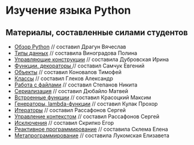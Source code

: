 # Изучение языка Python

## Материалы, составленные силами студентов

- [Обзор Python](student-made/%D0%9E%D0%B1%D0%B7%D0%BE%D1%80%20Python.ipynb) // составил Драгун Вячеслав
- [Типы данных](student-made/%D0%A2%D0%B8%D0%BF%D1%8B%20%D0%B4%D0%B0%D0%BD%D0%BD%D1%8B%D1%85.ipynb) // составила Виноградова Полина
- [Управляющие конструкции](student-made/%D0%A3%D0%BF%D1%80%D0%B0%D0%B2%D0%BB%D1%8F%D1%8E%D1%89%D0%B8%D0%B5%20%D0%BA%D0%BE%D0%BD%D1%81%D1%82%D1%80%D1%83%D0%BA%D1%86%D0%B8%D0%B8.ipynb) // составила Дубровская Ирина
- [Функции, декораторы ](student-made/%D0%A4%D1%83%D0%BD%D0%BA%D1%86%D0%B8%D0%B8%2C%20%D0%B4%D0%B5%D0%BA%D0%BE%D1%80%D0%B0%D1%82%D0%BE%D1%80%D1%8B.ipynb) // составил Самчук Евгений
- [Объекты](student-made/%D0%9E%D0%B1%D1%8A%D0%B5%D0%BA%D1%82%D1%8B.ipynb) // составил Коновалов Тимофей
- [Классы](student-made/) // составил Глеков Александр
- [Работа с файлами](student-made/%D0%A0%D0%B0%D0%B1%D0%BE%D1%82%D0%B0%20%D1%81%20%D1%84%D0%B0%D0%B9%D0%BB%D0%B0%D0%BC%D0%B8.ipynb) // составил Степанов Никита
- [Сериализация](student-made/%D0%A1%D0%B5%D1%80%D0%B8%D0%B0%D0%BB%D0%B8%D0%B7%D0%B0%D1%86%D0%B8%D1%8F.ipynb) // составил Дюбайло Матвей
- [Встроенные функции](student-made/%D0%92%D1%81%D1%82%D1%80%D0%BE%D0%B5%D0%BD%D0%BD%D1%8B%D0%B5%20%D1%84%D1%83%D0%BD%D0%BA%D1%86%D0%B8%D0%B8.ipynb) // составил Красоцкий Максим
- [Генераторы, lambda-функции](student-made/%D0%93%D0%B5%D0%BD%D0%B5%D1%80%D0%B0%D1%82%D0%BE%D1%80%D1%8B%2C%20lambda-%D1%84%D1%83%D0%BD%D0%BA%D1%86%D0%B8%D0%B8.ipynb) // составил Кулак Прохор
- [Итераторы](student-made/%D0%98%D1%82%D0%B5%D1%80%D0%B0%D1%82%D0%BE%D1%80%D1%8B.ipynb) // составил Рассафонов Сергей
- [Управление контекстом](student-made/%D0%A3%D0%BF%D1%80%D0%B0%D0%B2%D0%BB%D0%B5%D0%BD%D0%B8%D0%B5%20%D0%BA%D0%BE%D0%BD%D1%82%D0%B5%D0%BA%D1%81%D1%82%D0%BE%D0%BC.ipynb) // составил Рассафонов Сергей
- [Исключения](student-made/%D0%98%D1%81%D0%BA%D0%BB%D1%8E%D1%87%D0%B5%D0%BD%D0%B8%D1%8F.ipynb) // составил Скрипко Егор
- [Реактивное программирование](student-made/%D0%A0%D0%B5%D0%B0%D0%BA%D1%82%D0%B8%D0%B2%D0%BD%D0%BE%D0%B5%20%D0%BF%D1%80%D0%BE%D0%B3%D1%80%D0%B0%D0%BC%D0%BC%D0%B8%D1%80%D0%BE%D0%B2%D0%B0%D0%BD%D0%B8%D0%B5.ipynb) // составила Склема Елена
- [Метапрограммирование](student-made/%D0%9C%D0%B5%D1%82%D0%B0%D0%BF%D1%80%D0%BE%D0%B3%D1%80%D0%B0%D0%BC%D0%BC%D0%B8%D1%80%D0%BE%D0%B2%D0%B0%D0%BD%D0%B8%D0%B5.ipynb) // составила Лукомская Елизавета
